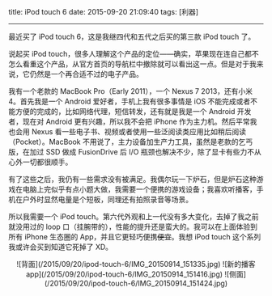 title: iPod touch 6
date: 2015-09-20 21:09:40
tags: [利器]

---
最近买了 iPod touch 6，这是我继四代和五代之后买的第三款 iPod touch 了。

说起买 iPod touch，很多人理解这个产品的定位——确实，苹果现在连自己都不怎么看重这个产品，从官方首页的导航栏中撤除就可以看出这一点。但是对于我来说，它仍然是一个再合适不过的电子产品。

<!--more-->

我有一个老款的 MacBook Pro（Early 2011），一个 Nexus 7 2013，还有小米4。首先我是一个 Android 爱好者，手机上我有很多事情是 iOS 不能完成或者不能方便的完成的，比如网络代理，短信转发，还有就是我是一个 Android 开发者，现在对 Android 更有兴趣，所以我不会把 iPhone 作为主力机。然后平常我也会用 Nexus 看一些电子书、视频或者使用一些泛阅读类应用比如稍后阅读（Pocket）。MacBook 不用说了，主力设备加生产力工具，虽然是老款的乞丐版，在加过 SSD 做成 FusionDrive 后 I/O 瓶颈也解决不少，除了显卡有些力不从心外一切都很顺手。

有了这些之后，我仍有一些需求没有被满足。我偶尔玩一下炉石，但是炉石这种游戏在电脑上完似乎有点小题大做，我需要一个便携的游戏设备；我喜欢听播客，手机在户外时显然电量是个短板，同理还有拍照录音等场景。

所以我需要一个 iPod touch。第六代外观和上一代没有多大变化，去掉了我之前就没用过的 loop 口（挂腕带的），性能的提升还是蛮大的。我可以在上面体验到所有 iPhone 生态圈的 App，并且它更轻巧便携<del>便宜</del>。我想 iPod touch 这个系列我或许会买到知道它死掉了 XD。

<center>
![背面](/2015/09/20/ipod-touch-6/IMG_20150914_151335.jpg)
![新的播客 app](/2015/09/20/ipod-touch-6/IMG_20150914_151416.jpg)
![侧面](/2015/09/20/ipod-touch-6/IMG_20150914_151424.jpg)
